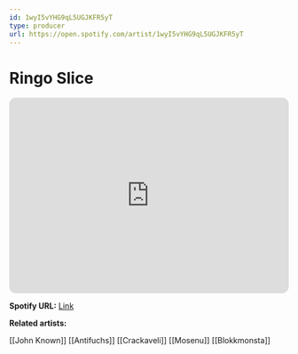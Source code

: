```yaml
---
id: 1wyI5vYHG9qL5UGJKFR5yT
type: producer
url: https://open.spotify.com/artist/1wyI5vYHG9qL5UGJKFR5yT
---
```

# Ringo Slice

<iframe style="border-radius:12px" src="https://open.spotify.com/embed/artist/1wyI5vYHG9qL5UGJKFR5yT" width="100%" height="352" frameBorder="0" allowfullscreen="" allow="autoplay; clipboard-write; encrypted-media; fullscreen; picture-in-picture" loading="lazy"></iframe>

**Spotify URL:** [Link](https://open.spotify.com/artist/1wyI5vYHG9qL5UGJKFR5yT)

**Related artists:**

[[John Known]]
[[Antifuchs]]
[[Crackaveli]]
[[Mosenu]]
[[Blokkmonsta]]
